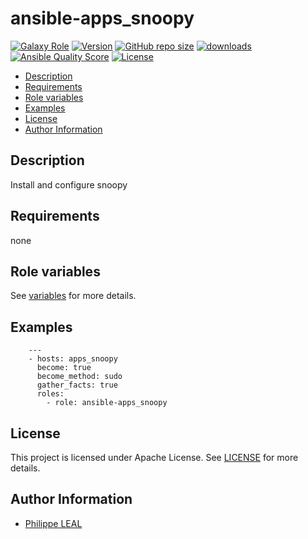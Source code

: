 # ansible-apps_snoopy

[![Galaxy Role](https://img.shields.io/badge/galaxy-apps_snoopy-purple?style=flat)](https://galaxy.ansible.com/lotusnoir/apps_snoopy)
[![Version](https://img.shields.io/github/release/lotusnoir/ansible-apps_snoopy.svg)](https://github.com/lotusnoir/ansible-apps_snoopy/releases/latest)
[![GitHub repo size](https://img.shields.io/github/repo-size/lotusnoir/ansible-apps_snoopy?color=orange&style=flat)](https://galaxy.ansible.com/lotusnoir/apps_snoopy)
[![downloads](https://img.shields.io/ansible/role/d/56846)](https://galaxy.ansible.com/lotusnoir/apps_snoopy)
[![Ansible Quality Score](https://img.shields.io/ansible/quality/56846)](https://galaxy.ansible.com/lotusnoir/apps_snoopy)
[![License](https://img.shields.io/badge/license-Apache--2.0-brightgreen?style=flat)](https://opensource.org/licenses/Apache-2.0)

<!-- START doctoc generated TOC please keep comment here to allow auto update -->
<!-- DON'T EDIT THIS SECTION, INSTEAD RE-RUN doctoc TO UPDATE -->

- [Description](#description)
- [Requirements](#requirements)
- [Role variables](#role-variables)
- [Examples](#examples)
- [License](#license)
- [Author Information](#author-information)

<!-- END doctoc generated TOC please keep comment here to allow auto update -->

## Description

Install and configure snoopy
## Requirements

none

## Role variables

See [variables](/defaults/main.yml) for more details.

## Examples

        ---
        - hosts: apps_snoopy
          become: true
          become_method: sudo
          gather_facts: true
          roles:
            - role: ansible-apps_snoopy


## License

This project is licensed under Apache License. See [LICENSE](/LICENSE) for more details.

## Author Information

- [Philippe LEAL](https://github.com/lotusnoir)
